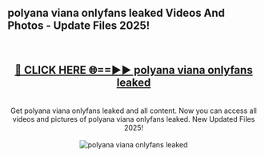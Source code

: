 <h2>polyana viana onlyfans leaked Videos And Photos - Update Files 2025!</h2>
<br>
<div align="center">
<h2><a href="https://linkcuts.com/hfmhzwbr" rel="nofollow">🔴 CLICK HERE 🌐==►► polyana viana onlyfans leaked</a></h2>
<br>
Get polyana viana onlyfans leaked and all content. Now you can access all videos and pictures of polyana viana onlyfans leaked. New Updated Files 2025!
<br>
<br>
<a href="https://linkcuts.com/hfmhzwbr" rel="nofollow" data-target="animated-image.originalLink"><img src="https://i.ibb.co.com/WyWwxjT/player-gif2.gif" alt="polyana viana onlyfans leaked" style="max-width: 100%; display: inline-block;" data-target="animated-image.originalImage"></a>
</div>
<br>